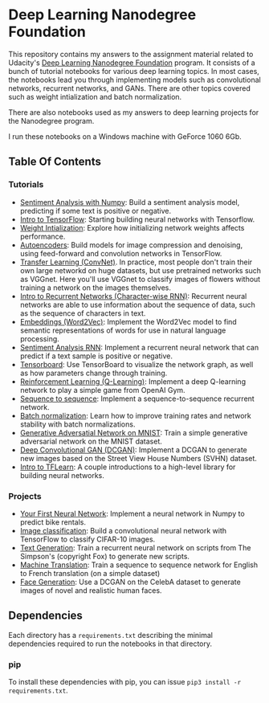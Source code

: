 # Deep Learning Nanodegree Foundation

This repository contains my answers to the assignment material related to Udacity's [Deep Learning Nanodegree Foundation](https://www.udacity.com/course/deep-learning-nanodegree-foundation--nd101) program. It consists of a bunch of tutorial notebooks for various deep learning topics. In most cases, the notebooks lead you through implementing models such as convolutional networks, recurrent networks, and GANs. There are other topics covered such as weight intialization and batch normalization.

There are also notebooks used as my answers to deep learning projects for the Nanodegree program.

I run these notebooks on a Windows machine with GeForce 1060 6Gb.   

## Table Of Contents

### Tutorials

* [Sentiment Analysis with Numpy](https://github.com/riched158/DeepLearning/tree/master/sentiment-network): Build a sentiment analysis model, predicting if some text is positive or negative.
* [Intro to TensorFlow](https://github.com/riched158/DeepLearning/tree/master/intro_to_tensorflow): Starting building neural networks with Tensorflow.
* [Weight Intialization](https://github.com/riched158/DeepLearning/tree/master/weight-initialization): Explore how initializing network weights affects performance.
* [Autoencoders](https://github.com/udacity/deep-learning/tree/master/autoencoder): Build models for image compression and denoising, using feed-forward and convolution networks in TensorFlow.
* [Transfer Learning (ConvNet)](https://github.com/udacity/deep-learning/tree/master/transfer-learning). In practice, most people don't train their own large networkd on huge datasets, but use pretrained networks such as VGGnet. Here you'll use VGGnet to classify images of flowers without training a network on the images themselves.
* [Intro to Recurrent Networks (Character-wise RNN)](https://github.com/udacity/deep-learning/tree/master/intro-to-rnns): Recurrent neural networks are able to use information about the sequence of data, such as the sequence of characters in text.
* [Embeddings (Word2Vec)](https://github.com/udacity/deep-learning/tree/master/embeddings): Implement the Word2Vec model to find semantic representations of words for use in natural language processing.
* [Sentiment Analysis RNN](https://github.com/udacity/deep-learning/tree/master/sentiment-rnn): Implement a recurrent neural network that can predict if a text sample is positive or negative.
* [Tensorboard](https://github.com/udacity/deep-learning/tree/master/tensorboard): Use TensorBoard to visualize the network graph, as well as how parameters change through training.
* [Reinforcement Learning (Q-Learning)](https://github.com/udacity/deep-learning/tree/master/reinforcement): Implement a deep Q-learning network to play a simple game from OpenAI Gym.
* [Sequence to sequence](https://github.com/udacity/deep-learning/tree/master/seq2seq): Implement a sequence-to-sequence recurrent network.
* [Batch normalization](https://github.com/udacity/deep-learning/tree/master/batch-norm): Learn how to improve training rates and network stability with batch normalizations.
* [Generative Adversatial Network on MNIST](https://github.com/udacity/deep-learning/tree/master/gan_mnist): Train a simple generative adversarial network on the MNIST dataset.
* [Deep Convolutional GAN (DCGAN)](https://github.com/udacity/deep-learning/tree/master/dcgan-svhn): Implement a DCGAN to generate new images based on the Street View House Numbers (SVHN) dataset.
* [Intro to TFLearn](https://github.com/udacity/deep-learning/tree/master/intro-to-tflearn): A couple introductions to a high-level library for building neural networks.

### Projects

* [Your First Neural Network](https://github.com/riched158/DeepLearning/tree/master/first-neural-network): Implement a neural network in Numpy to predict bike rentals.
* [Image classification](https://github.com/udacity/deep-learning/tree/master/image-classification): Build a convolutional neural network with TensorFlow to classify CIFAR-10 images.
* [Text Generation](https://github.com/udacity/deep-learning/tree/master/tv-script-generation): Train a recurrent neural network on scripts from The Simpson's (copyright Fox) to generate new scripts.
* [Machine Translation](https://github.com/udacity/deep-learning/tree/master/language-translation): Train a sequence to sequence network for English to French translation (on a simple dataset)
* [Face Generation](https://github.com/udacity/deep-learning/tree/master/face_generation): Use a DCGAN on the CelebA dataset to generate images of novel and realistic human faces.


## Dependencies

Each directory has a `requirements.txt` describing the minimal dependencies required to run the notebooks in that directory.

### pip

To install these dependencies with pip, you can issue `pip3 install -r requirements.txt`.
